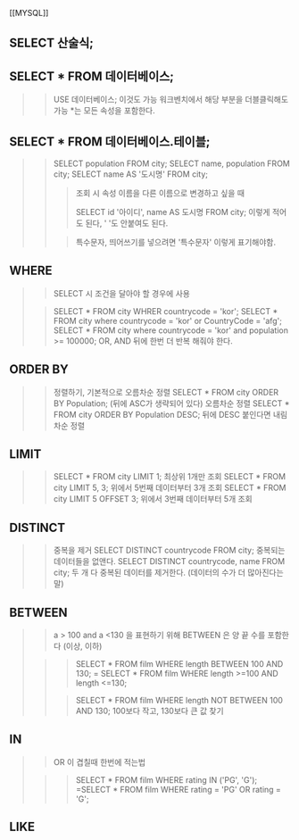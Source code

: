 [[MYSQL]]
## **SELECT 산술식;**

## **SELECT * FROM 데이터베이스;**
>> USE 데이터베이스;   이것도 가능
>> 워크벤치에서 해당 부분을 더블클릭해도 가능
>> \*는 모든 속성을 포함한다.

## **SELECT * FROM 데이터베이스.테이블;**
>>SELECT population FROM city;
>>SELECT name, population FROM city;
>>SELECT name AS '도시명' FROM city;
>>> 조회 시 속성 이름을 다른 이름으로 변경하고 싶을 때
>>> 
>>> SELECT id '아이디', name AS 도시명 FROM city; 이렇게 적어도 된다, ' '도 안붙여도 된다.
>>
>>> 특수문자, 띄어쓰기를 넣으려면 '특수문자' 이렇게 표기해야함.

## **WHERE**
>>SELECT 시 조건을 달아야 할 경우에 사용
>
>>SELECT * FROM city WHRER countrycode = 'kor';
>>SELECT * FROM city where countrycode = 'kor' or CountryCode = 'afg'; 
>>SELECT * FROM city where countrycode = 'kor' and population >= 100000;
>> 	OR, AND 뒤에 한번 더 반복 해줘야 한다.


## **ORDER BY**
>>정렬하기, 기본적으로 오름차순 정렬
>>SELECT * FROM city ORDER BY Population; 
>>	(뒤에 ASC가 생략되어 있다)
>>	오름차순 정렬
>>SELECT * FROM city ORDER BY Population DESC;
>>	뒤에 DESC 붙인다면
>>	내림차순 정렬
>>

## **LIMIT**
>>SELECT * FROM city LIMIT 1;
>>	최상위 1개만 조회
>>SELECT * FROM city LIMIT 5, 3;
>>	위에서 5번째 데이터부터 3개 조회
>>SELECT * FROM city LIMIT 5 OFFSET 3;
>>	위에서 3번째 데이터부터 5개 조회

## **DISTINCT**
>> 중복을 제거
>> SELECT DISTINCT countrycode FROM city;
>> 	중복되는 데이터들을 없앤다.
>> SELECT DISTINCT countrycode, name FROM city;
>> 	두 개 다 중복된 데이터를 제거한다. (데이터의 수가 더 많아진다는 말)

## **BETWEEN**
>> a > 100 and a <130 을 표현하기 위해
>> BETWEEN 은 양 끝 수를 포함한다 (이상, 이하)
>
>>>SELECT * FROM film WHERE length BETWEEN 100 AND 130;
>>>	= SELECT * FROM film WHERE length >=100 AND length <=130;
>>
>>>SELECT * FROM film WHERE length  NOT BETWEEN 100 AND 130;
>>>	100보다 작고, 130보다 큰 값 찾기

## **IN**
>> OR 이 겹칠때 한번에 적는법
>
>>>SELECT * FROM film WHERE rating IN ('PG', 'G');
>>>	=SELECT * FROM film WHERE rating = 'PG' OR rating = 'G';

## **LIKE**
